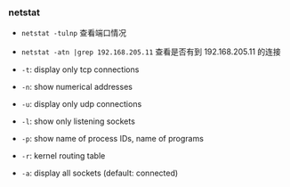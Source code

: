 ### netstat
- `netstat -tulnp` 查看端口情况
- `netstat -atn |grep 192.168.205.11` 查看是否有到 192.168.205.11 的连接

- `-t`: display only tcp connections
- `-n`: show numerical addresses
- `-u`: display only udp connections
- `-l`: show only listening sockets
- `-p`: show name of process IDs, name of programs
- `-r`: kernel routing table
- `-a`: display all sockets (default: connected)